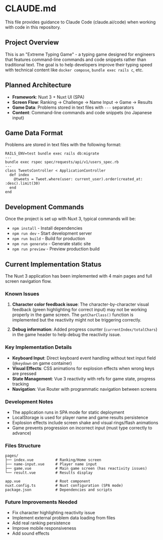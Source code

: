 # CLAUDE.md

This file provides guidance to Claude Code (claude.ai/code) when working with code in this repository.

## Project Overview

This is an "Extreme Typing Game" - a typing game designed for engineers that features command-line commands and code snippets rather than traditional text. The goal is to help developers improve their typing speed with technical content like `docker compose`, `bundle exec rails c`, etc.

## Planned Architecture

- **Framework**: Nuxt 3 + Nuxt UI (SPA)
- **Screen Flow**: Ranking → Challenge → Name Input → Game → Results
- **Game Data**: Problems stored in text files with `---` separators
- **Content**: Command-line commands and code snippets (no Japanese input)

## Game Data Format

Problems are stored in text files with the following format:
```
RAILS_ENV=test bundle exec rails db:migrate
---
bundle exec rspec spec/requests/api/v1/users_spec.rb
---
class TweetsController < ApplicationController
  def index
    @tweets = Tweet.where(user: current_user).order(created_at: :desc).limit(30)
  end
end
```

## Development Commands

Once the project is set up with Nuxt 3, typical commands will be:
- `npm install` - Install dependencies
- `npm run dev` - Start development server
- `npm run build` - Build for production
- `npm run generate` - Generate static site
- `npm run preview` - Preview production build

## Current Implementation Status

The Nuxt 3 application has been implemented with 4 main pages and full screen navigation flow.

### Known Issues

1. **Character color feedback issue**: The character-by-character visual feedback (green highlighting for correct input) may not be working properly in the game screen. The `getCharClass()` function is implemented but the reactivity might not be triggering correctly.

2. **Debug information**: Added progress counter (`currentIndex/totalChars`) in the game header to help debug the reactivity issue.

### Key Implementation Details

- **Keyboard Input**: Direct keyboard event handling without text input field (`@keydown` on game container)
- **Visual Effects**: CSS animations for explosion effects when wrong keys are pressed
- **State Management**: Vue 3 reactivity with refs for game state, progress tracking
- **Navigation**: Vue Router with programmatic navigation between screens

### Development Notes

- The application runs in SPA mode for static deployment
- LocalStorage is used for player name and game results persistence
- Explosion effects include screen shake and visual rings/flash animations
- Game prevents progression on incorrect input (must type correctly to advance)

### Files Structure

```
pages/
├── index.vue          # Ranking/Home screen
├── name-input.vue     # Player name input
├── game.vue           # Main game screen (has reactivity issues)
└── result.vue         # Results display

app.vue                # Root component
nuxt.config.ts         # Nuxt configuration (SPA mode)
package.json           # Dependencies and scripts
```

### Future Improvements Needed

- Fix character highlighting reactivity issue
- Implement external problem data loading from files
- Add real ranking persistence
- Improve mobile responsiveness
- Add sound effects